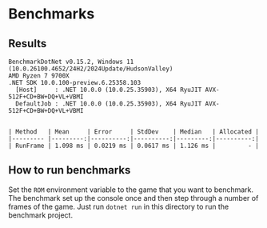 # Benchmarks

## Results

```
BenchmarkDotNet v0.15.2, Windows 11 (10.0.26100.4652/24H2/2024Update/HudsonValley)
AMD Ryzen 7 9700X
.NET SDK 10.0.100-preview.6.25358.103
  [Host]     : .NET 10.0.0 (10.0.25.35903), X64 RyuJIT AVX-512F+CD+BW+DQ+VL+VBMI
  DefaultJob : .NET 10.0.0 (10.0.25.35903), X64 RyuJIT AVX-512F+CD+BW+DQ+VL+VBMI


| Method   | Mean     | Error     | StdDev    | Median   | Allocated |
|--------- |---------:|----------:|----------:|---------:|----------:|
| RunFrame | 1.098 ms | 0.0219 ms | 0.0617 ms | 1.126 ms |         - |
```

## How to run benchmarks

Set the `ROM` environment variable to the game that you want to benchmark. The
benchmark set up the console once and then step through a number of frames of
the game. Just run `dotnet run` in this directory to run the benchmark project.
